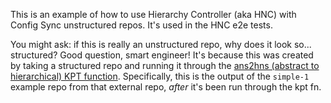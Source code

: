 This is an example of how to use Hierarchy Controller (aka HNC) with Config Sync
unstructured repos. It's used in the HNC e2e tests.

You might ask: if this is really an unstructured repo, why does it look so...
structured? Good question, smart engineer! It's because this was created by
taking a structured repo and running it through the [ans2hns (abstract to
hierarchical) KPT
function](https://github.com/kubernetes-sigs/multi-tenancy/tree/master/incubator/hnc/tools/ans2hns).
Specifically, this is the output of the `simple-1` example repo from that
external repo, _after_ it's been run through the kpt fn.
